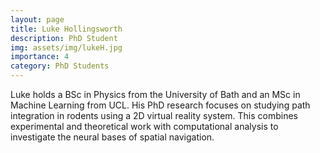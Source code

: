 ```yaml
---
layout: page
title: Luke Hollingsworth
description: PhD Student
img: assets/img/lukeH.jpg
importance: 4
category: PhD Students
---
```


Luke holds a BSc in Physics from the University of Bath and an MSc in Machine Learning from UCL. His PhD research focuses on studying path integration in rodents using a 2D virtual reality system. This combines experimental and theoretical work with computational analysis to investigate the neural bases of spatial navigation.
